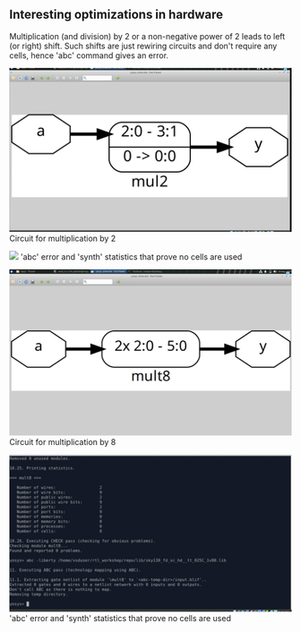 ## Interesting optimizations in hardware

Multiplication (and division) by 2 or a non-negative power of 2 leads to left (or right) shift. Such shifts are just rewiring circuits and don't require any cells, hence 'abc' command gives an error.

![](images/mul2_show.png)
Circuit for multiplication by 2

![](images/mul2_stat_abcerror.png)
'abc' error and 'synth' statistics that prove no cells are used


![](images/mul8_show.png)
Circuit for multiplication by 8

![](images/mul8_stat_abcerror.png)
'abc' error and 'synth' statistics that prove no cells are used
